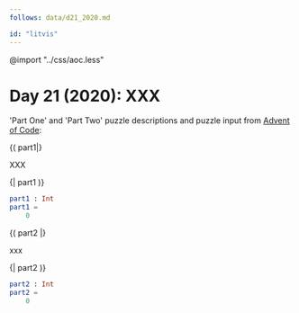 ```yaml
---
follows: data/d21_2020.md

id: "litvis"
---
```


@import "../css/aoc.less"

# Day 21 (2020): XXX

'Part One' and 'Part Two' puzzle descriptions and puzzle input from [Advent of Code](https://adventofcode.com/2020/day/21):

{( part1|}

XXX

{| part1 )}

```elm {l r}
part1 : Int
part1 =
    0
```

{( part2 |}

xxx

{| part2 )}

```elm {l r}
part2 : Int
part2 =
    0
```

